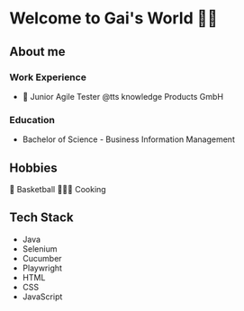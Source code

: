 # Welcome to Gai's World ✌🏼

## About me
### Work Experience
- 🧪 Junior Agile Tester @tts knowledge Products GmbH
 

### Education
- Bachelor of Science - Business Information Management


## Hobbies
🏀 Basketball
🧑🏼‍🍳 Cooking


## Tech Stack
- Java
- Selenium
- Cucumber
- Playwright
- HTML
- CSS
- JavaScript

